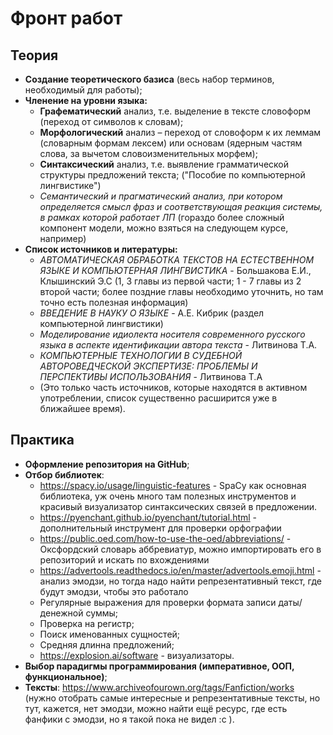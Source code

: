 # Фронт работ

## Теория

- **Создание теоретического базиса** (весь набор терминов, необходимый для работы);
- **Членение на уровни языка:**
  - **Графематический** анализ, т.е. выделение в тексте словоформ (переход от символов к словам);
  - **Морфологический** анализ – переход от словоформ к их леммам (словарным формам лексем) или основам (ядерным частям слова, за вычетом словоизменительных морфем);
  - **Синтаксический** анализ, т.е. выявление грамматической структуры предложений текста; ("Пособие по компьютерной лингвистике")
  - *Семантический и прагматический анализ, при котором определяется смысл фраз и соответствующая реакция системы, в рамках которой работает ЛП* (гораздо более сложный компонент модели, можно взяться на следующем курсе, например)
- **Список источников и литературы:**
  - *АВТОМАТИЧЕСКАЯ ОБРАБОТКА ТЕКСТОВ НА ЕСТЕСТВЕННОМ ЯЗЫКЕ И КОМПЬЮТЕРНАЯ ЛИНГВИСТИКА* - Большакова Е.И., Клышинский Э.С  (1, 3 главы из первой части; 1 - 7 главы из 2 второй части; более поздние главы необходимо уточнить, но там точно есть полезная информация)
  - *ВВЕДЕНИЕ В НАУКУ О ЯЗЫКЕ* - А.Е. Кибрик (раздел компьютерной лингвистики)
  - *Моделирование идиолекта носителя современного русского языка в аспекте идентификации автора текста* - Литвинова Т.А.
  - *КОМПЬЮТЕРНЫЕ ТЕХНОЛОГИИ В СУДЕБНОЙ АВТОРОВЕДЧЕСКОЙ ЭКСПЕРТИЗЕ: ПРОБЛЕМЫ И ПЕРСПЕКТИВЫ ИСПОЛЬЗОВАНИЯ* - Литвинова Т.А
  - (Это только часть источников, которые находятся в активном употреблении, список существенно расширится уже в ближайшее время).

## Практика

- **Оформление репозитория на GitHub**;
- **Отбор библиотек**:
  - <https://spacy.io/usage/linguistic-features> - SpaCy как основная библиотека, уж очень много там полезных инструментов и красивый визуализатор синтаксических связей в предложении.
  - <https://pyenchant.github.io/pyenchant/tutorial.html> - дополнительный инструмент для проверки орфографии
  - <https://public.oed.com/how-to-use-the-oed/abbreviations/> - Оксфордский словарь аббревиатур, можно импортировать его в репозиторий и искать по вхождениями
  - <https://advertools.readthedocs.io/en/master/advertools.emoji.html> - анализ эмодзи, но тогда надо найти репрезентативный текст, где будут эмодзи, чтобы это работало
  - Регулярные выражения для проверки формата записи даты/денежной суммы;
  - Проверка на регистр;
  - Поиск именованных сущностей;
  - Средняя длинна предложений;
  - <https://explosion.ai/software> - визуализаторы.
- **Выбор парадигмы программирования (императивное, ООП, функциональное)**;
- **Тексты**: <https://www.archiveofourown.org/tags/Fanfiction/works> (нужно отобрать самые интересные и репрезентативные тексты, но тут, кажется, нет эмодзи, можно найти ещё ресурс, где есть фанфики с эмодзи, но я такой пока не видел :c ).
